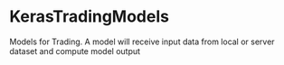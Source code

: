 # KerasTradingModels
Models for Trading. A model will receive input data from local or server dataset and compute model output
